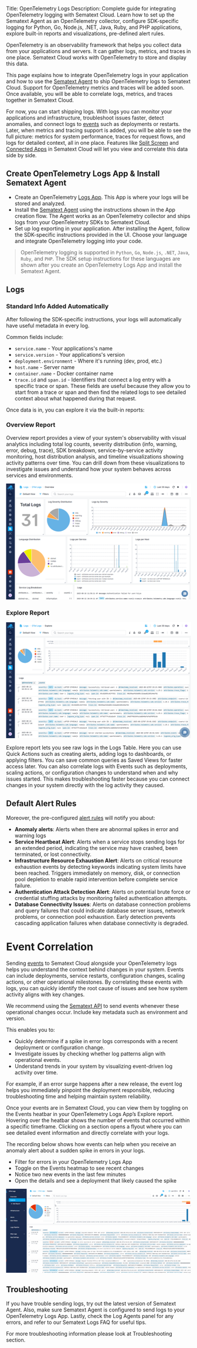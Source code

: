 Title: OpenTelemetry Logs
Description: Complete guide for integrating OpenTelemetry logging with Sematext Cloud. Learn how to set up the Sematext Agent as an OpenTelemetry collector, configure SDK-specific logging for Python, Go, Node.js, .NET, Java, Ruby, and PHP applications, explore built-in reports and visualizations, pre-defined alert rules.

OpenTelemetry is an observability framework that helps you collect data from your applications and servers. It can gather logs, metrics, and traces in one place. Sematext Cloud works with OpenTelemetry to store and display this data.

This page explains how to integrate OpenTelemetry logs in your application and how to use the [Sematext Agent](/docs/agents/sematext-agent) to ship OpenTelemetry logs to Sematext Cloud. Support for OpenTelemetry metrics and traces will be added soon. Once available, you will be able to correlate logs, metrics, and traces together in Sematext Cloud.

For now, you can start shipping logs. With logs you can monitor your applications and infrastructure, troubleshoot issues faster, detect anomalies, and connect logs to [events](/docs/events) such as deployments or restarts. Later, when metrics and tracing support is added, you will be able to see the full picture: metrics for system performance, traces for request flows, and logs for detailed context, all in one place. Features like [Split Screen](/docs/guide/split-screen) and [Connected Apps](/docs/guide/connected-apps) in Sematext Cloud will let you view and correlate this data side by side.

## Create OpenTelemetry Logs App & Install Sematext Agent

- Create an OpenTelemetry [Logs App](/docs/guide/app-guide). This App is where your logs will be stored and analyzed.
- Install the [Sematext Agent](/docs/agents/sematext-agent/releasenotes) using the instructions shown in the App creation flow. The Agent works as an OpenTelemetry collector and ships logs from your OpenTelemetry SDKs to Sematext Cloud.
- Set up log exporting in your application. After installing the Agent, follow the SDK-specific instructions provided in the UI. Choose your language and integrate OpenTelemetry logging into your code.

> OpenTelemetry logging is supported in `Python`, `Go`, `Node.js`, `.NET`, `Java`, `Ruby`, and `PHP`. The SDK setup instructions for these languages are shown after you create an OpenTelemetry Logs App and install the Sematext Agent.

## Logs

### Standard Info Added Automatically

After following the SDK-specific instructions, your logs will automatically have useful metadata in every log.

Common fields include:

- `service.name` - Your applications's name
- `service.version` - Your applications's version
- `deployment.environment` - Where it's running (dev, prod, etc.)
- `host.name` - Server name
- `container.name` - Docker container name
- `trace.id` and `span.id` - Identifiers that connect a log entry with a specific trace or span. These fields are useful because they allow you to start from a trace or span and then find the related logs to see detailed context about what happened during that request.

Once data is in, you can explore it via the built-in reports:

### Overview Report

Overview report provides a view of your system's observability with visual analytics including total log counts, severity distribution (info, warning, error, debug, trace), SDK breakdown, service-by-service activity monitoring, host distribution analysis, and timeline visualizations showing activity patterns over time. You can drill down from these visualizations to investigate issues and understand how your system behaves across services and environments.

![OTEL Logs Overview](/docs/images/integrations/otel-logs-overview.png)

### Explore Report

![OTEL Logs Explore](/docs/images/integrations/otel-logs-explore.png)

Explore report lets you see raw logs in the Logs Table. Here you can use Quick Actions such as creating alerts, adding logs to dashboards, or applying filters. You can save common queries as Saved Views for faster access later. You can also correlate logs with Events such as deployments, scaling actions, or configuration changes to understand when and why issues started. This makes troubleshooting faster because you can connect changes in your system directly with the log activity they caused.

## Default Alert Rules

Moreover, the pre-configured [alert rules](/docs/guide/alerts-guide) will notify you about:

- **Anomaly alerts**: Alerts when there are abnormal spikes in error and warning logs
- **Service Heartbeat Alert**: Alerts when a service stops sending logs for an extended period, indicating the service may have crashed, been terminated, or lost connectivity.
- **Infrastructure Resource Exhaustion Alert**: Alerts on critical resource exhaustion events by detecting keywords indicating system limits have been reached. Triggers immediately on memory, disk, or connection pool depletion to enable rapid intervention before complete service failure.
- **Authentication Attack Detection Alert**: Alerts on potential brute force or credential stuffing attacks by monitoring failed authentication attempts.
- **Database Connectivity Issues**: Alerts on database connection problems and query failures that could indicate database server issues, network problems, or connection pool exhaustion. Early detection prevents cascading application failures when database connectivity is degraded.

# Event Correlation

Sending [events](/docs/events/) to Sematext Cloud alongside your OpenTelemetry logs helps you understand the context behind changes in your system. Events can include deployments, service restarts, configuration changes, scaling actions, or other operational milestones. By correlating these events with logs, you can quickly identify the root cause of issues and see how system activity aligns with key changes.

We recommend using the [Sematext API](/docs/events/adding/) to send events whenever these operational changes occur. Include key metadata such as environment and version.

This enables you to:
- Quickly determine if a spike in error logs corresponds with a recent deployment or configuration change.
- Investigate issues by checking whether log patterns align with operational events.
- Understand trends in your system by visualizing event-driven log activity over time.

For example, if an error surge happens after a new release, the event log helps you immediately pinpoint the deployment responsible, reducing troubleshooting time and helping maintain system reliability.

Once your events are in Sematext Cloud, you can view them by toggling on the Events heatbar in your OpenTelemetry Logs App’s Explore report. Hovering over the heatbar shows the number of events that occurred within a specific timeframe. Clicking on a section opens a flyout where you can see detailed event information and directly correlate with your logs.

The recording below shows how events can help when you receive an anomaly alert about a sudden spike in errors in your logs.
- Filter for errors in your OpenTelemetry Logs App
- Toggle on the Events heatmap to see recent changes
- Notice two new events in the last few minutes
- Open the details and see a deployment that likely caused the spike

![OTel Logs Events Correlation](/docs/images/integrations/otel-logs-events-correlation.gif)

## Troubleshooting

If you have trouble sending logs, try out the latest version of Sematext Agent. Also, make sure Sematext Agent is configured to send logs to your OpenTelemetry Logs App. Lastly, check the Log Agents panel for any errors, and refer to our Sematext Logs FAQ for useful tips.

For more troubleshooting information please look at Troubleshooting section.

